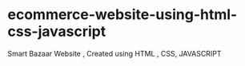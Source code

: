 # ecommerce-website-using-html-css-javascript
Smart Bazaar Website , Created using HTML , CSS, JAVASCRIPT
